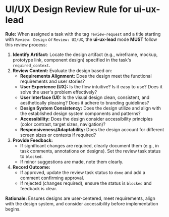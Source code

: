 # UI/UX Design Review Rule for ui-ux-lead

**Rule:** When assigned a task with the tag `review-request` and a title starting with `Review: Design` or `Review: UI/UX`, the **ui-ux-lead** mode **MUST** follow this review process:

1.  **Identify Artifact:** Locate the design artifact (e.g., wireframe, mockup, prototype link, component design) specified in the task's `required_context`.
2.  **Review Content:** Evaluate the design based on:
    *   **Requirements Alignment:** Does the design meet the functional requirements and user stories?
    *   **User Experience (UX):** Is the flow intuitive? Is it easy to use? Does it solve the user's problem effectively?
    *   **User Interface (UI):** Is the visual design clean, consistent, and aesthetically pleasing? Does it adhere to branding guidelines?
    *   **Design System Consistency:** Does the design utilize and align with the established design system components and patterns?
    *   **Accessibility:** Does the design consider accessibility principles (color contrast, target sizes, navigation)?
    *   **Responsiveness/Adaptability:** Does the design account for different screen sizes or contexts if required?
3.  **Provide Feedback:**
    *   If significant changes are required, clearly document them (e.g., in task comments, annotations on designs). Set the review task status to `blocked`.
    *   If minor suggestions are made, note them clearly.
4.  **Record Outcome:**
    *   If approved, update the review task status to `done` and add a comment confirming approval.
    *   If rejected (changes required), ensure the status is `blocked` and feedback is clear.

**Rationale:** Ensures designs are user-centered, meet requirements, align with the design system, and consider accessibility before implementation begins.